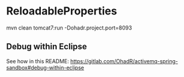 # ReloadableProperties



mvn clean tomcat7:run -Dohadr.project.port=8093


## Debug within Eclipse

See how in this README: https://gitlab.com/OhadR/activemq-spring-sandbox#debug-within-eclipse

